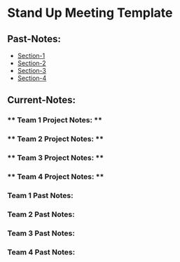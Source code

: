 # Stand Up Meeting Template

## Past-Notes: 
- [Section-1](#team-1-past-notes)
- [Section-2](#team-2-past-notes)
- [Section-3](#team-3-past-notes)
- [Section-4](#team-4-past-notes)

## Current-Notes:
### ** Team 1 Project Notes: **
### ** Team 2 Project Notes: **
### ** Team 3 Project Notes: **
### ** Team 4 Project Notes: **

### Team 1 Past Notes:

### Team 2 Past Notes:

### Team 3 Past Notes:

### Team 4 Past Notes:

